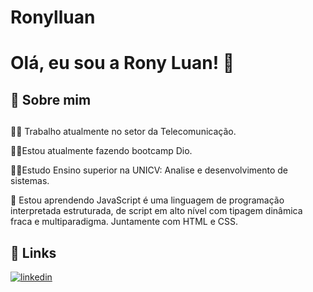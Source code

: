# Ronylluan
# Olá, eu sou a Rony Luan! 👋


## 🚀 Sobre mim



## 
👩‍💻 Trabalho atualmente no setor da Telecomunicação.

👩‍💻Estou atualmente fazendo bootcamp Dio. 

👩‍💻Estudo Ensino superior na UNICV: Analise e desenvolvimento de sistemas.

🧠 Estou aprendendo JavaScript é uma linguagem de programação interpretada estruturada, de script em alto nível com tipagem dinâmica fraca e multiparadigma. Juntamente com HTML e CSS.


## 🔗 Links

[![linkedin](https://img.shields.io/badge/linkedin-0A66C2?style=for-the-badge&logo=linkedin&logoColor=white)](www.linkedin.com/in/ronylluan)
